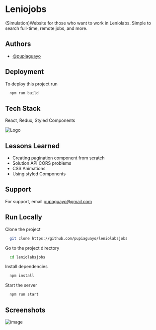 
# Leniojobs

(Simulation)Website for those who want to work in Leniolabs. Simple to search full-time, remote jobs, and more.

## Authors

- [@pupiaguayo](https://www.github.com/pupiaguayo)

  
## Deployment

To deploy this project run

```bash
  npm run build
```

    
## Tech Stack

React, Redux, Styled Components

  
![Logo](https://i.ibb.co/StBB1Lb/leniologo.png)

    
## Lessons Learned

- Creating pagination component from scratch
- Solution API CORS problems
- CSS Animations
- Using styled Components
  
## Support

For support, email pupaguayo@gmail.com

  
## Run Locally

Clone the project

```bash
  git clone https://github.com/pupiaguayo/leniolabsjobs
```

Go to the project directory

```bash
  cd leniolabsjobs
```

Install dependencies

```bash
  npm install
```

Start the server

```bash
  npm run start
```

  
## Screenshots
![image](https://user-images.githubusercontent.com/67393038/120259198-df619100-c269-11eb-8019-43ecd1b858b5.png)
